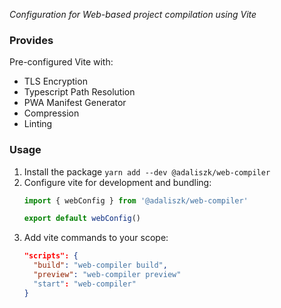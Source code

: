 _Configuration for Web-based project compilation using Vite_

### Provides

Pre-configured Vite with:
- TLS Encryption
- Typescript Path Resolution
- PWA Manifest Generator
- Compression
- Linting

### Usage

1. Install the package `yarn add --dev @adaliszk/web-compiler`
2. Configure vite for development and bundling:
    ```typescript
   import { webConfig } from '@adaliszk/web-compiler'
   
   export default webConfig()
   ```
3. Add vite commands to your scope:
    ```json
   "scripts": {
      "build": "web-compiler build",
      "preview": "web-compiler preview"
      "start": "web-compiler"
   }
   ```
